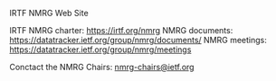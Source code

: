 IRTF NMRG Web Site

IRTF NMRG charter: https://irtf.org/nmrg
NMRG documents: https://datatracker.ietf.org/group/nmrg/documents/
NMRG meetings: https://datatracker.ietf.org/group/nmrg/meetings

Conctact the NMRG Chairs: nmrg-chairs@ietf.org
